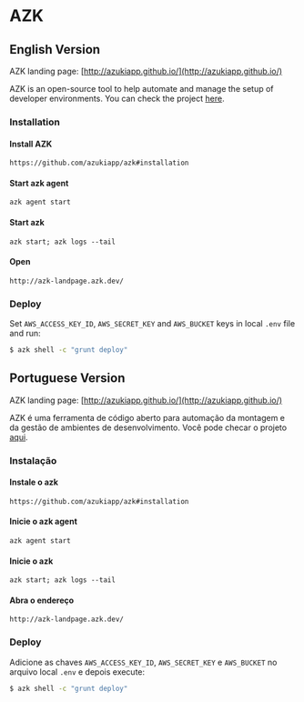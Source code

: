 # AZK

## English Version

AZK landing page: [http://azukiapp.github.io/](http://azukiapp.github.io/)

AZK is an open-source tool to help automate and manage the setup of developer environments. You can check the project [here](https://github.com/azukiapp/azk).

### Installation

#### Install AZK
	https://github.com/azukiapp/azk#installation
#### Start azk agent
	azk agent start
#### Start azk
    azk start; azk logs --tail
#### Open
    http://azk-landpage.azk.dev/

### Deploy
Set `AWS_ACCESS_KEY_ID`, `AWS_SECRET_KEY` and `AWS_BUCKET` keys in local `.env` file and run:

```bash
$ azk shell -c "grunt deploy"
```

## Portuguese Version

AZK landing page: [http://azukiapp.github.io/](http://azukiapp.github.io/)

AZK é uma ferramenta de código aberto para automação da montagem e da gestão de ambientes de desenvolvimento. Você pode checar o projeto [aqui](https://github.com/azukiapp/azk).

### Instalação

#### Instale o azk
    https://github.com/azukiapp/azk#installation
#### Inicie o azk agent
    azk agent start
#### Inicie o azk
    azk start; azk logs --tail
#### Abra o endereço
    http://azk-landpage.azk.dev/

### Deploy

Adicione as chaves `AWS_ACCESS_KEY_ID`, `AWS_SECRET_KEY` e `AWS_BUCKET` no arquivo local `.env` e depois execute:

```bash
$ azk shell -c "grunt deploy"
```